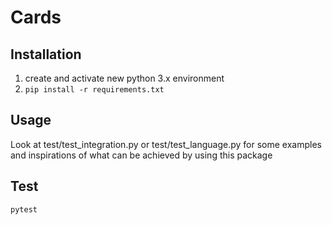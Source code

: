 # Cards

## Installation
1. create and activate new python 3.x environment
2. `pip install -r requirements.txt`

## Usage
Look at test/test_integration.py or test/test_language.py for some examples and inspirations of what can be
achieved by using this package

## Test

`pytest`
